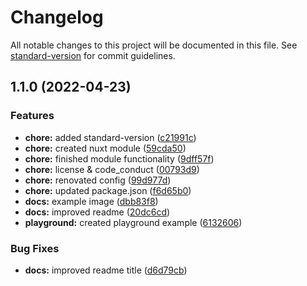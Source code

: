 # Changelog

All notable changes to this project will be documented in this file. See [standard-version](https://github.com/conventional-changelog/standard-version) for commit guidelines.

## 1.1.0 (2022-04-23)


### Features

* **chore:** added standard-version ([c21991c](https://github.com/intevel/nuxt-logsnag/commit/c21991c1a8c2d579248b8ec2b6bed31223d7b2de))
* **chore:** created nuxt module ([59cda50](https://github.com/intevel/nuxt-logsnag/commit/59cda50c5e8fde8b1c06b70166af9a0f0898dffc))
* **chore:** finished module functionality ([9dff57f](https://github.com/intevel/nuxt-logsnag/commit/9dff57f5a014d66700f0a38a73b886605bce85ed))
* **chore:** license & code_conduct ([00793d9](https://github.com/intevel/nuxt-logsnag/commit/00793d9f07a465a512317cab2b7334c3f556d58d))
* **chore:** renovated config ([99d977d](https://github.com/intevel/nuxt-logsnag/commit/99d977d90bc21e7b8df921b281815eaaa2e15039))
* **chore:** updated package.json ([f6d65b0](https://github.com/intevel/nuxt-logsnag/commit/f6d65b09b9ffed428fc3fae2ef74d211fb5dda37))
* **docs:** example image ([dbb83f8](https://github.com/intevel/nuxt-logsnag/commit/dbb83f8947062a3d17d6c6710e79f5800a015108))
* **docs:** improved readme ([20dc6cd](https://github.com/intevel/nuxt-logsnag/commit/20dc6cded38ab9c5f76c3792378cd2447fc90e41))
* **playground:** created playground example ([6132606](https://github.com/intevel/nuxt-logsnag/commit/6132606ac48ef80a9dbcb3059df19e47fdef8491))


### Bug Fixes

* **docs:** improved readme title ([d6d79cb](https://github.com/intevel/nuxt-logsnag/commit/d6d79cb1cdd0c45db5745ac1255b458d6c7edbc7))
